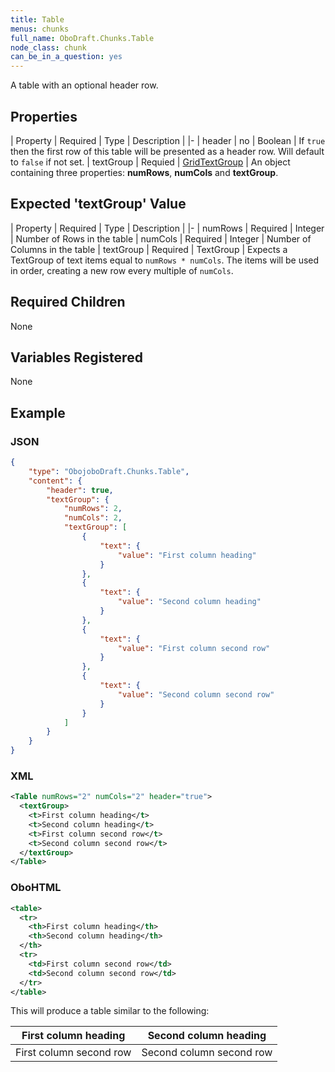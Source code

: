 ```yaml
---
title: Table
menus: chunks
full_name: OboDraft.Chunks.Table
node_class: chunk
can_be_in_a_question: yes
---
```

A table with an optional header row.

## Properties

| Property | Required | Type | Description |
|-
| header | no | Boolean | If `true` then the first row of this table will be presented as a header row. Will default to `false` if not set.
| textGroup | Requied | [GridTextGroup](content_gridtextgroup) | An object containing three properties: **numRows**, **numCols** and **textGroup**.

## Expected 'textGroup' Value

| Property | Required | Type | Description |
|-
| numRows | Required | Integer | Number of Rows in the table
| numCols | Required | Integer | Number of Columns in the table
| textGroup | Required | TextGroup | Expects a TextGroup of text items equal to `numRows * numCols`. The items will be used in order, creating a new row every multiple of `numCols`.

## Required Children

None

## Variables Registered

None

## Example

### JSON

```json
{
	"type": "ObojoboDraft.Chunks.Table",
	"content": {
		"header": true,
		"textGroup": {
			"numRows": 2,
			"numCols": 2,
			"textGroup": [
				{
					"text": {
						"value": "First column heading"
					}
				},
				{
					"text": {
						"value": "Second column heading"
					}
				},
				{
					"text": {
						"value": "First column second row"
					}
				},
				{
					"text": {
						"value": "Second column second row"
					}
				}
			]
		}
	}
}
```

### XML

```xml
<Table numRows="2" numCols="2" header="true">
  <textGroup>
    <t>First column heading</t>
    <t>Second column heading</t>
    <t>First column second row</t>
    <t>Second column second row</t>
  </textGroup>
</Table>
```

### OboHTML

```xml
<table>
  <tr>
    <th>First column heading</th>
    <th>Second column heading</th>
  </th>
  <tr>
    <td>First column second row</td>
    <td>Second column second row</td>
  </tr>
</table>
```

This will produce a table similar to the following:

| First column heading    | Second column heading    |
| ----------------------- | ------------------------ |
| First column second row | Second column second row |
